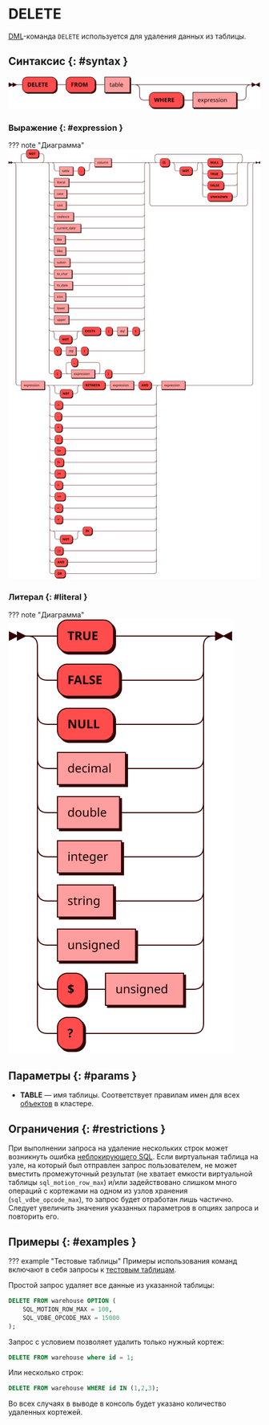 # DELETE

[DML](dml.md)-команда `DELETE` используется для удаления данных из таблицы.

## Синтаксис {: #syntax }

![Delete](../../images/ebnf/delete.svg)

### Выражение {: #expression }

??? note "Диаграмма"
    ![Expression](../../images/ebnf/expression.svg)

### Литерал {: #literal }

??? note "Диаграмма"
    ![Literal](../../images/ebnf/literal.svg)

## Параметры {: #params }

* **TABLE** — имя таблицы. Соответствует правилам имен для всех [объектов](object.md)
  в кластере.

## Ограничения {: #restrictions }

При выполнении запроса на удаление нескольких строк может возникнуть
ошибка [неблокирующего SQL](non_block.md). Если виртуальная таблица на
узле, на который был отправлен запрос пользователем, не может вместить
промежуточный результат (не хватает емкости виртуальной таблицы
`sql_motion_row_max`) и/или задействовано слишком много операций с
кортежами на одном из узлов хранения (`sql_vdbe_opcode_max`), то запрос
будет отработан лишь частично. Следует увеличить значения указанных
параметров в опциях запроса и повторить его.

## Примеры {: #examples }

??? example "Тестовые таблицы"
    Примеры использования команд включают в себя запросы к [тестовым
    таблицам](../legend.md).

Простой запрос удаляет все данные из указанной таблицы:

```sql
DELETE FROM warehouse OPTION (
    SQL_MOTION_ROW_MAX = 100,
    SQL_VDBE_OPCODE_MAX = 15000
);
```

Запрос с условием позволяет удалить только нужный кортеж:

```sql
DELETE FROM warehouse where id = 1;
```

Или несколько строк:

```sql
DELETE FROM warehouse WHERE id IN (1,2,3);
```

Во всех случаях в выводе в консоль будет указано количество удаленных кортежей.
